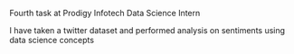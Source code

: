 Fourth task at Prodigy Infotech Data Science Intern

I have taken a twitter dataset and performed analysis on sentiments using data science concepts
